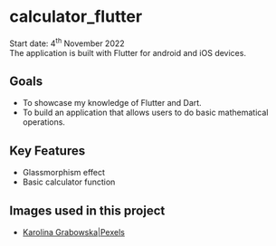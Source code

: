 # calculator_flutter

Start date: 4<sup>th</sup> November 2022<br>
The application is built with Flutter for android and iOS devices. 

## Goals
- To showcase my knowledge of Flutter and Dart.
- To build an application that allows users to do basic mathematical operations.

## Key Features
- Glassmorphism effect
- Basic calculator function

## Images used in this project
- [Karolina Grabowska|Pexels](https://www.pexels.com/photo/appetizing-fresh-and-sweet-strawberries-on-table-4022090/)
